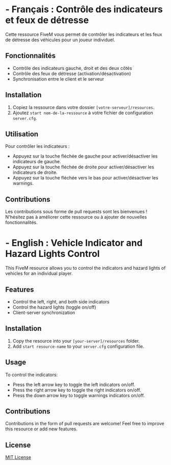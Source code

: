 # - Français : Contrôle des indicateurs et feux de détresse

Cette ressource FiveM vous permet de contrôler les indicateurs et les feux de détresse des véhicules pour un joueur individuel.

## Fonctionnalités

- Contrôle des indicateurs gauche, droit et des deux côtés
- Contrôle des feux de détresse (activation/désactivation)
- Synchronisation entre le client et le serveur

## Installation

1. Copiez la ressource dans votre dossier `[votre-serveur]/resources`.
2. Ajoutez `start nom-de-la-ressource` à votre fichier de configuration `server.cfg`.

## Utilisation

Pour contrôler les indicateurs :

- Appuyez sur la touche fléchée de gauche pour activer/désactiver les indicateurs de gauche.
- Appuyez sur la touche fléchée de droite pour activer/désactiver les indicateurs de droite.
- Appuyez sur la touche fléchée vers le bas pour activer/désactiver les warnings.

## Contributions

Les contributions sous forme de pull requests sont les bienvenues ! N'hésitez pas à améliorer cette ressource ou à ajouter de nouvelles fonctionnalités.

# - English : Vehicle Indicator and Hazard Lights Control

This FiveM resource allows you to control the indicators and hazard lights of vehicles for an individual player.

## Features

- Control the left, right, and both side indicators
- Control the hazard lights (toggle on/off)
- Client-server synchronization

## Installation

1. Copy the resource into your `[your-server]/resources` folder.
2. Add `start resource-name` to your `server.cfg` configuration file.

## Usage

To control the indicators:

- Press the left arrow key to toggle the left indicators on/off.
- Press the right arrow key to toggle the right indicators on/off.
- Press the down arrow key to toggle warnings indicators on/off.


## Contributions

Contributions in the form of pull requests are welcome! Feel free to improve this resource or add new features.

## License

[MIT License](LICENSE)



